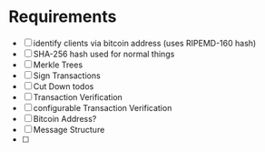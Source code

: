 Requirements
===================

- [ ] identify clients via bitcoin address (uses RIPEMD-160 hash)
- [ ] SHA-256 hash used for normal things
- [ ] Merkle Trees
- [ ] Sign Transactions
- [ ] Cut Down todos
- [ ] Transaction Verification
- [ ] configurable Transaction Verification
- [ ] Bitcoin Address?
- [ ] Message Structure
- [ ] 
